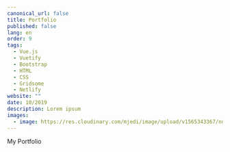 ```yaml
---
canonical_url: false
title: Portfolio
published: false
lang: en
order: 9
tags:
  - Vue.js
  - Vuetify
  - Bootstrap
  - HTML
  - CSS
  - Gridsome
  - Netlify
website: ""
date: 10/2019
description: Lorem ipsum
images:
  - image: https://res.cloudinary.com/mjedi/image/upload/v1565343367/nd6hdlqhbymmi4vh3skf.jpg
---
```


My Portfolio


